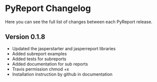 PyReport Changelog
=============

Here you can see the full list of changes between each PyReport release.

Version 0.1.8
-------------
* Updated the jasperstarter and jasperreport libraries
* Added subreport examples
* Added tests for subreports
* Added documentation for sub reports
* Travis permission chmod +x
* Installation instruction by github in documentation